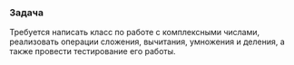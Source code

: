 ### Задача

Требуется написать класс по работе с комплексными числами, реализовать операции сложения, вычитания, умножения и деления, а также провести тестирование его работы.

